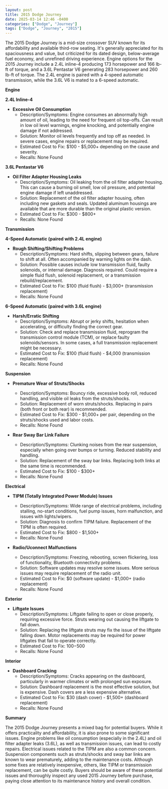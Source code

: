 ```yaml
---
layout: post
title: 2015 Dodge Journey
date: 2025-03-14 12:46 -0400
categories: ["Dodge", "Journey"]
tags: ["Dodge", "Journey", "2015"]
---
```

The 2015 Dodge Journey is a mid-size crossover SUV known for its affordability and available third-row seating. It's generally appreciated for its spaciousness and value, but criticized for its dated design, below-average fuel economy, and unrefined driving experience. Engine options for the 2015 Journey include a 2.4L inline-4 producing 173 horsepower and 166 lb-ft of torque, and a 3.6L Pentastar V6 generating 283 horsepower and 260 lb-ft of torque. The 2.4L engine is paired with a 4-speed automatic transmission, while the 3.6L V6 is mated to a 6-speed automatic.

**Engine**

**2.4L Inline-4**

*   **Excessive Oil Consumption**
    *   Description/Symptoms: Engine consumes an abnormally high amount of oil, leading to the need for frequent oil top-offs. Can result in low oil level warnings, engine knocking, and potentially engine damage if not addressed.
    *   Solution: Monitor oil levels frequently and top off as needed. In severe cases, engine repairs or replacement may be required.
    *   Estimated Cost to Fix: $100 - $5,000+ depending on the cause and severity.
    *   Recalls: None Found

**3.6L Pentastar V6**

*   **Oil Filter Adapter Housing Leaks**
    *   Description/Symptoms: Oil leaking from the oil filter adapter housing. This can cause a burning oil smell, low oil pressure, and potential engine damage if left unaddressed.
    *   Solution: Replacement of the oil filter adapter housing, often including new gaskets and seals. Updated aluminum housings are available that are more durable than the original plastic version.
    *   Estimated Cost to Fix: $300 - $800+
    *   Recalls: None Found

**Transmission**

**4-Speed Automatic (paired with 2.4L engine)**

*   **Rough Shifting/Shifting Problems**
    *   Description/Symptoms: Hard shifts, slipping between gears, failure to shift at all. Often accompanied by warning lights on the dash.
    *   Solution: Possible causes include low transmission fluid, faulty solenoids, or internal damage. Diagnosis required. Could require a simple fluid flush, solenoid replacement, or a transmission rebuild/replacement.
    *   Estimated Cost to Fix: $100 (fluid flush) - $3,000+ (transmission replacement)
    *   Recalls: None Found

**6-Speed Automatic (paired with 3.6L engine)**

*   **Harsh/Erratic Shifting**
    *   Description/Symptoms: Abrupt or jerky shifts, hesitation when accelerating, or difficulty finding the correct gear.
    *   Solution: Check and replace transmission fluid, reprogram the transmission control module (TCM), or replace faulty solenoids/sensors. In some cases, a full transmission replacement might be necessary.
    *   Estimated Cost to Fix: $100 (fluid flush) - $4,000 (transmission replacement)
    *   Recalls: None Found

**Suspension**

*   **Premature Wear of Struts/Shocks**
    *   Description/Symptoms: Bouncy ride, excessive body roll, reduced handling, and visible oil leaks from the struts/shocks.
    *   Solution: Replacement of worn struts/shocks. Replacing in pairs (both front or both rear) is recommended.
    *   Estimated Cost to Fix: $300 - $1,000+ per pair, depending on the struts/shocks used and labor costs.
    *   Recalls: None Found

*   **Rear Sway Bar Link Failure**
    *   Description/Symptoms: Clunking noises from the rear suspension, especially when going over bumps or turning. Reduced stability and handling.
    *   Solution: Replacement of the sway bar links. Replacing both links at the same time is recommended.
    *   Estimated Cost to Fix: $100 - $300+
    *   Recalls: None Found

**Electrical**

*   **TIPM (Totally Integrated Power Module) Issues**
    *   Description/Symptoms: Wide range of electrical problems, including stalling, no-start conditions, fuel pump issues, horn malfunction, and issues with lights/wipers.
    *   Solution: Diagnosis to confirm TIPM failure. Replacement of the TIPM is often required.
    *   Estimated Cost to Fix: $800 - $1,500+
    *   Recalls: None Found

*   **Radio/Uconnect Malfunctions**
    *   Description/Symptoms: Freezing, rebooting, screen flickering, loss of functionality, Bluetooth connectivity problems.
    *   Solution: Software updates may resolve some issues. More serious issues may require replacement of the radio unit.
    *   Estimated Cost to Fix: $0 (software update) - $1,000+ (radio replacement)
    *   Recalls: None Found

**Exterior**

*   **Liftgate Issues**
    *   Description/Symptoms: Liftgate failing to open or close properly, requiring excessive force. Struts wearing out causing the liftgate to fall down.
    *   Solution: Replacing the liftgate struts may fix the issue of the liftgate falling down. Motor replacements may be required for power liftgates that fail to operate correctly.
    *   Estimated Cost to Fix: $100-$500
    *   Recalls: None Found

**Interior**

*   **Dashboard Cracking**
    *   Description/Symptoms: Cracks appearing on the dashboard, particularly in warmer climates or with prolonged sun exposure.
    *   Solution: Dashboard replacement is the most effective solution, but is expensive. Dash covers are a less expensive alternative.
    *   Estimated Cost to Fix: $30 (dash cover) - $1,500+ (dashboard replacement)
    *   Recalls: None Found

**Summary**

The 2015 Dodge Journey presents a mixed bag for potential buyers. While it offers practicality and affordability, it is also prone to some significant issues. Engine problems like oil consumption (especially in the 2.4L) and oil filter adapter leaks (3.6L), as well as transmission issues, can lead to costly repairs. Electrical issues related to the TIPM are also a common concern. Suspension components such as struts/shocks and sway bar links are known to wear prematurely, adding to the maintenance costs. Although some fixes are relatively inexpensive, others, like TIPM or transmission replacement, can be quite costly. Buyers should be aware of these potential issues and thoroughly inspect any used 2015 Journey before purchase, paying close attention to its maintenance history and overall condition.

